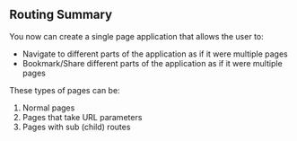 ## Routing Summary

You now can create a single page application that allows the user to:

- Navigate to different parts of the application as if it were multiple pages
- Bookmark/Share different parts of the application as if it were multiple pages

These types of pages can be:

1. Normal pages
1. Pages that take URL parameters
1. Pages with sub (child) routes
